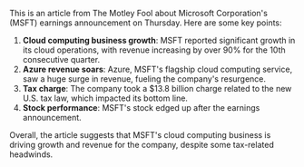 This is an article from The Motley Fool about Microsoft Corporation's (MSFT) earnings announcement on Thursday. Here are some key points:

1. **Cloud computing business growth**: MSFT reported significant growth in its cloud operations, with revenue increasing by over 90% for the 10th consecutive quarter.
2. **Azure revenue soars**: Azure, MSFT's flagship cloud computing service, saw a huge surge in revenue, fueling the company's resurgence.
3. **Tax charge**: The company took a $13.8 billion charge related to the new U.S. tax law, which impacted its bottom line.
4. **Stock performance**: MSFT's stock edged up after the earnings announcement.

Overall, the article suggests that MSFT's cloud computing business is driving growth and revenue for the company, despite some tax-related headwinds.